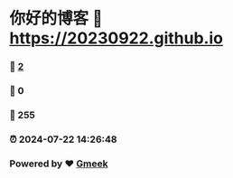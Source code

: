 # 你好的博客 :link: https://20230922.github.io 
### :page_facing_up: [2](https://20230922.github.io/tag.html) 
### :speech_balloon: 0 
### :hibiscus: 255 
### :alarm_clock: 2024-07-22 14:26:48 
### Powered by :heart: [Gmeek](https://github.com/Meekdai/Gmeek)
